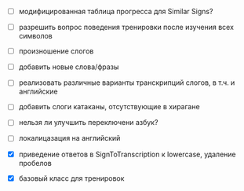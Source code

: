 - [ ] модифицированная таблица прогресса для Similar Signs?
- [ ] разрешить вопрос поведения тренировки после изучения всех символов
- [ ] произношение слогов
- [ ] добавить новые слова/фразы
- [ ] реализовать различные варианты транскрипций слогов, в т.ч. и английские
- [ ] добавить слоги катаканы, отсутствующие в хирагане
- [ ] нельзя ли улучшить переключени азбук?
- [ ] локалицазация на английский


- [x] приведение ответов в SignToTranscription к lowercase, удаление пробелов
- [x] базовый класс для тренировок
